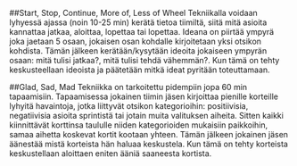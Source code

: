 ##Start, Stop, Continue, More of, Less of Wheel
Tekniikalla voidaan lyhyessä ajassa (noin 10-25 min) kerätä tietoa tiimiltä, siitä mitä asioita kannattaa jatkaa, aloittaa, lopettaa tai lopettaa. Ideana on piirtää ympyrä joka jaetaan 5 osaan, jokaisen osan kohdalle kirjoitetaan yksi otsikon kohdista. Tämän jälkeen kerätään/kysytään ideoita jokaiseen ympyrän osaan: mitä tulisi jatkaa?, mitä tulisi tehdä vähemmän?. Kun tämä on tehty keskusteellaan ideoista ja päätetään mitkä ideat pyritään toteuttamaan.

##Glad, Sad, Mad
Tekniikka on tarkoitettu pidempiin jopa 60 min tapaamisiin. Tapaamisessa jokainen tiimin jäsen kirjoittaa pienille korteille lyhyitä havaintoja, jotka liittyvät otsikon kategorioihin: positiivisia, negatiivisia asioita sprintistä tai jotain muita valituksen aiheita. Sitten kaikki kiinnittävät korttinsa taululle niiden kategorioiden mukaisiin paikkoihin, samaa aihetta koskevat kortit kootaan yhteen. Tämän jälkeen jokainen jäsen äänestää mistä korteista hän haluaa keskustela. Kun tämä on tehty korteista keskustellaan aloittaen eniten ääniä saaneesta kortista.
